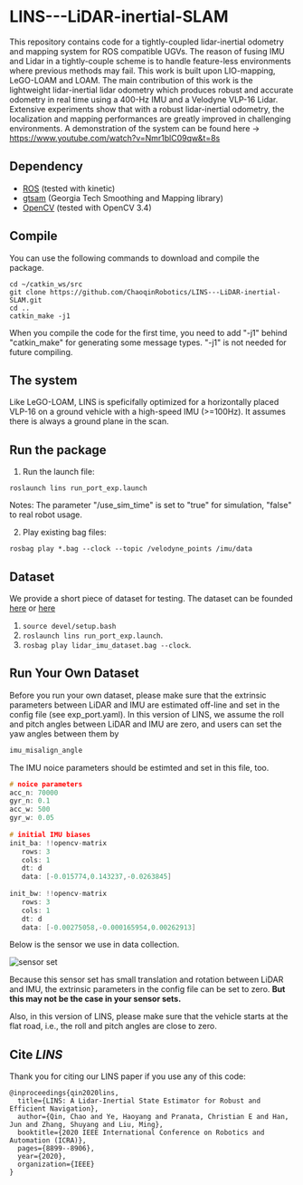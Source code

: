 # LINS---LiDAR-inertial-SLAM

This repository contains code for a tightly-coupled lidar-inertial odometry and mapping system for ROS compatible UGVs. The reason of fusing IMU and Lidar in a tightly-couple scheme is to handle feature-less environments where previous methods may fail. This work is built upon LIO-mapping, LeGO-LOAM and LOAM. The main contribution of this work is the lightweight lidar-inertial lidar odometry which produces robust and accurate odometry in real time using a 400-Hz IMU and a Velodyne VLP-16 Lidar. Extensive experiments show that with a robust lidar-inertial odometry, the localization and mapping performances are greatly improved in challenging environments. A demonstration of the system can be found here -> https://www.youtube.com/watch?v=Nmr1blC09qw&t=8s



## Dependency

- [ROS](http://wiki.ros.org/ROS/Installation) (tested with kinetic)
- [gtsam](https://github.com/borglab/gtsam/releases) (Georgia Tech Smoothing and Mapping library)
- [OpenCV](https://opencv.org/) (tested with OpenCV 3.4)


## Compile

You can use the following commands to download and compile the package.

```
cd ~/catkin_ws/src
git clone https://github.com/ChaoqinRobotics/LINS---LiDAR-inertial-SLAM.git
cd ..
catkin_make -j1
```

When you compile the code for the first time, you need to add "-j1" behind "catkin_make" for generating some message types. "-j1" is not needed for future compiling.



## The system

Like LeGO-LOAM, LINS is speficifally optimized for a horizontally placed VLP-16 on a ground vehicle with a high-speed IMU (>=100Hz). It assumes there is always a ground plane in the scan. 



## Run the package

1. Run the launch file:

```
roslaunch lins run_port_exp.launch
```

Notes: The parameter "/use_sim_time" is set to "true" for simulation, "false" to real robot usage.

2. Play existing bag files:

```
rosbag play *.bag --clock --topic /velodyne_points /imu/data
```



## Dataset

We provide a short piece of dataset for testing. The dataset can be founded [here](https://drive.google.com/file/d/19UUcO77L-g-RsZd_SLyr6O39S2JXJtiK/view?usp=drive_web) or [here](https://drive.google.com/file/d/19UUcO77L-g-RsZd_SLyr6O39S2JXJtiK/view?usp=sharing)

1. `source devel/setup.bash`
2. `roslaunch lins run_port_exp.launch`.
3. `rosbag play lidar_imu_dataset.bag --clock`.



## Run Your Own Dataset

Before you run your own dataset, please make sure that the extrinsic parameters between LiDAR and IMU are estimated off-line and set in the config file (see exp_port.yaml). In this version of LINS, we assume the roll and pitch angles between LiDAR and IMU are zero, and users can set the yaw angles between them by

```cpp
imu_misalign_angle
```

The IMU noice parameters should be estimted and set in this file, too.

```cpp
# noice parameters
acc_n: 70000
gyr_n: 0.1
acc_w: 500
gyr_w: 0.05
    
# initial IMU biases
init_ba: !!opencv-matrix
   rows: 3
   cols: 1
   dt: d
   data: [-0.015774,0.143237,-0.0263845]
   
init_bw: !!opencv-matrix
   rows: 3
   cols: 1
   dt: d
   data: [-0.00275058,-0.000165954,0.00262913]
```

Below is the sensor we use in data collection.

![sensor set](https://github.com/ChaoqinRobotics/LINS---LiDAR-inertial-SLAM/blob/master/sensor/fig_lidar.png)

Because this sensor set has small translation and rotation between LiDAR and IMU, the extrinsic parameters in the config file can be set to zero. **But this may not be the case in your sensor sets.**

Also, in this version of LINS, please make sure that the vehicle starts at the flat road, i.e., the roll and pitch angles are close to zero.



## Cite *LINS*

Thank you for citing our LINS paper if you use any of this code:

```
@inproceedings{qin2020lins,
  title={LINS: A Lidar-Inertial State Estimator for Robust and Efficient Navigation},
  author={Qin, Chao and Ye, Haoyang and Pranata, Christian E and Han, Jun and Zhang, Shuyang and Liu, Ming},
  booktitle={2020 IEEE International Conference on Robotics and Automation (ICRA)},
  pages={8899--8906},
  year={2020},
  organization={IEEE}
}
```



